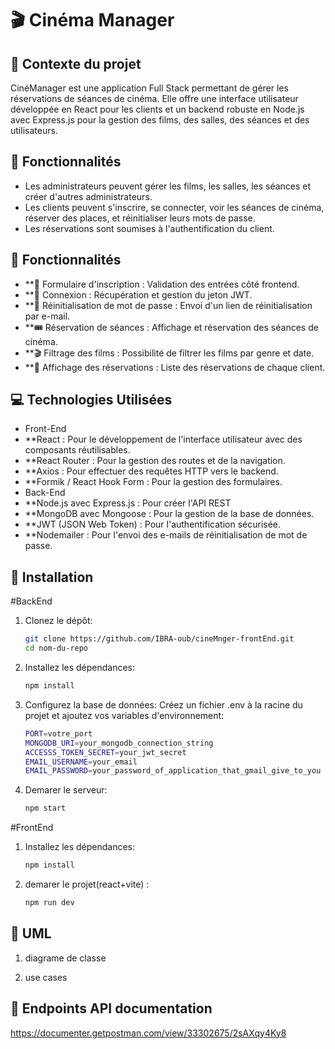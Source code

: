 # 🎬 Cinéma Manager

## 📝 Contexte du projet

CinéManager est une application Full Stack permettant de gérer les réservations de séances de cinéma. Elle offre une interface utilisateur développée en React pour les clients et un backend robuste en Node.js avec Express.js pour la gestion des films, des salles, des séances et des utilisateurs.

## 🎯 Fonctionnalités
- Les administrateurs peuvent gérer les films, les salles, les séances et créer d'autres administrateurs.
- Les clients peuvent s'inscrire, se connecter, voir les séances de cinéma, réserver des places, et réinitialiser leurs mots de passe.
- Les réservations sont soumises à l'authentification du client.

## 🚀 Fonctionnalités

- **📝 Formulaire d'inscription : Validation des entrées côté frontend.
- **🔑 Connexion : Récupération et gestion du jeton JWT.
- **📧 Réinitialisation de mot de passe : Envoi d'un lien de réinitialisation par e-mail.
- **🎟️ Réservation de séances : Affichage et réservation des séances de cinéma.
- **🎬 Filtrage des films : Possibilité de filtrer les films par genre et date.
- **📅 Affichage des réservations : Liste des réservations de chaque client.

## 💻 Technologies Utilisées
- Front-End
- **React : Pour le développement de l'interface utilisateur avec des composants réutilisables.
- **React Router : Pour la gestion des routes et de la navigation.
- **Axios : Pour effectuer des requêtes HTTP vers le backend.
- **Formik / React Hook Form : Pour la gestion des formulaires.
- Back-End
- **Node.js avec Express.js : Pour créer l'API REST
- **MongoDB avec Mongoose : Pour la gestion de la base de données.
- **JWT (JSON Web Token) : Pour l'authentification sécurisée.
- **Nodemailer : Pour l'envoi des e-mails de réinitialisation de mot de passe.

## 🚀 Installation

#BackEnd

1. Clonez le dépôt:
   ```bash
   git clone https://github.com/IBRA-oub/cineMnger-frontEnd.git
   cd nom-du-repo
2. Installez les dépendances:
   ````bash
   npm install
3. Configurez la base de données:
Créez un fichier .env à la racine du projet et ajoutez vos variables d'environnement:
   ````bash
   PORT=votre_port
   MONGODB_URI=your_mongodb_connection_string
   ACCESSS_TOKEN_SECRET=your_jwt_secret
   EMAIL_USERNAME=your_email
   EMAIL_PASSWORD=your_password_of_application_that_gmail_give_to_you
4. Demarer le serveur:
   ````bash
   npm start
#FrontEnd
1. Installez les dépendances:
   ````bash
   npm install
2. demarer le projet(react+vite) :
   ````bash
   npm run dev

## 📝 UML
1. diagrame de classe 

2. use cases


## 🔌 Endpoints API documentation 

https://documenter.getpostman.com/view/33302675/2sAXqy4Ky8


